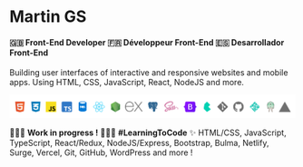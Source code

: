 # Martin GS

#### 🇬🇧 Front-End Developer 🇫🇷 Développeur Front-End 🇪🇸 Desarrollador Front-End

Building user interfaces of interactive and responsive websites and mobile apps. Using HTML, CSS, JavaScript, React, NodeJS and more.

![skills](https://github.com/Martin-GS/Martin-GS/blob/main/images/skills-logos.png)

👷🏻‍♂️ __Work in progress !__ 👨🏻‍🎓 __#LearningToCode__ ✨ HTML/CSS, JavaScript, TypeScript, React/Redux, NodeJS/Express, Bootstrap, Bulma, Netlify, Surge, Vercel, Git, GitHub, WordPress and more !

